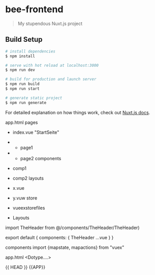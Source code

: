 # bee-frontend

> My stupendous Nuxt.js project

## Build Setup

```bash
# install dependencies
$ npm install

# serve with hot reload at localhost:3000
$ npm run dev

# build for production and launch server
$ npm run build
$ npm run start

# generate static project
$ npm run generate
```

For detailed explanation on how things work, check out [Nuxt.js docs](https://nuxtjs.org).

app.html
pages
- index.vue "StartSeite"
- - page1
- - page2
components
- comp1
- comp2
layouts
- x.vue
- y.vuw
store
- vueexstorefiles


- Layouts
<template>
    <theheader>
    <Supportgui>
    <thefooter>
</template>

import TheHeader from @/components/TheHeader/TheHeader)

export default {
    components: {
        TheHeader
        ...vue
    }
}

components
import {mapstate, mapactions} from "vuex"

app.html
<Dotype....>
<html {{ HTMLATRRS }}>
    <heaD {{ head_atttrS }}>
    {{ HEAD }}
    <body {body_attrs }}>
    {{APP}}